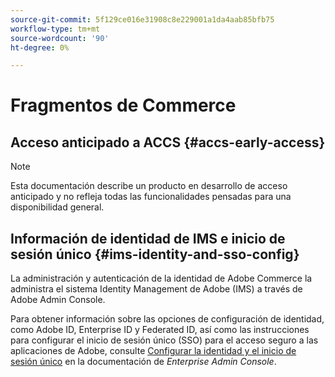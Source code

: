 ```yaml
---
source-git-commit: 5f129ce016e31908c8e229001a1da4aab85bfb75
workflow-type: tm+mt
source-wordcount: '90'
ht-degree: 0%

---
```

# Fragmentos de Commerce

## Acceso anticipado a ACCS {#accs-early-access}

>[!NOTE]
>
>Esta documentación describe un producto en desarrollo de acceso anticipado y no refleja todas las funcionalidades pensadas para una disponibilidad general.

<!--
## Nav hack ACCS {#nav-hack-accs}

>[!BEGINSHADEBOX]

<table style="table-layout:fixed">
  <tr>
    <td style="vertical-align: middle;"><a href="https://developer.adobe.com/commerce/webapi/"><img alt="Developers" src="../assets/icons/developers.svg" /> <strong>Developers</strong></a></td>
    <td style="vertical-align: middle;"><a href="https://experienceleague.adobe.com/developer/commerce/storefront/"><img alt="Storefront" src="../assets/icons/storefront.svg" /> <strong>Storefront</strong></a></td>
    <td style="vertical-align: middle;"><a href="../cloud-service/overview.md"><img alt="Merchants" src="../assets/icons/merchants.svg" /> <strong>Merchants</strong></a></td>
    <td style="vertical-align: middle;"><a href="https://experienceleague.adobe.com/en/docs/commerce-learn/tutorials/getting-started/commerce-as-a-cloud-service/overview"><img alt="Videos" src="../assets/icons/videos.svg" /> <strong>Videos</strong></a></td>
    <td style="vertical-align: middle;"><a href="https://experienceleague.adobe.com/developer/commerce/storefront/playgrounds/commerce-services/"><img alt="Playgrounds" src="../assets/icons/playgrounds.svg" /> <strong>Playgrounds</strong></a></td>
  </tr>
</table>

>[!ENDSHADEBOX]
-->

## Información de identidad de IMS e inicio de sesión único {#ims-identity-and-sso-config}

La administración y autenticación de la identidad de Adobe Commerce la administra el sistema Identity Management de Adobe (IMS) a través de Adobe Admin Console.

Para obtener información sobre las opciones de configuración de identidad, como Adobe ID, Enterprise ID y Federated ID, así como las instrucciones para configurar el inicio de sesión único (SSO) para el acceso seguro a las aplicaciones de Adobe, consulte [Configurar la identidad y el inicio de sesión único](https://helpx.adobe.com/enterprise/using/set-up-identity.html) en la documentación de *Enterprise Admin Console*.
